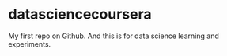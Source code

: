 datasciencecoursera
===================

My first repo on Github. And this is for data science learning and experiments.
